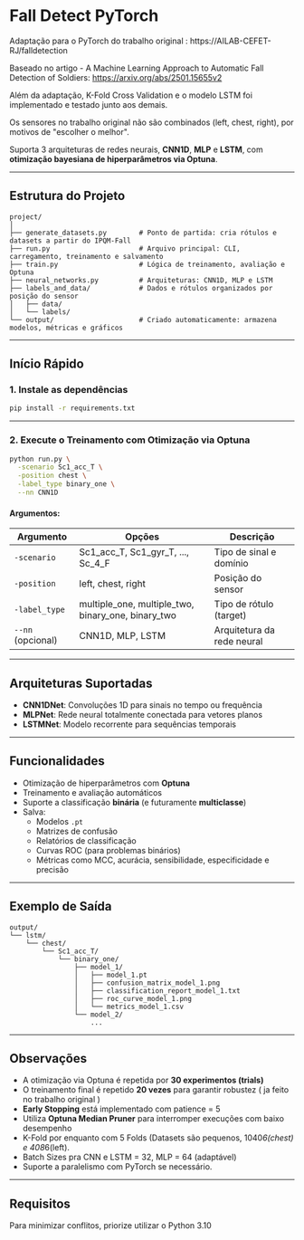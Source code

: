 # Fall Detect PyTorch

Adaptação para o PyTorch do trabalho original : https://AILAB-CEFET-RJ/falldetection

Baseado no artigo - A Machine Learning Approach to Automatic Fall Detection of Soldiers: https://arxiv.org/abs/2501.15655v2

Além da adaptação, K-Fold Cross Validation e o modelo LSTM foi implementado e testado junto aos demais.

Os sensores no trabalho original não são combinados (left, chest, right), por motivos de "escolher o melhor".

Suporta 3 arquiteturas de redes neurais, **CNN1D**, **MLP** e **LSTM**, com **otimização bayesiana de hiperparâmetros via Optuna**.

---

## Estrutura do Projeto

```
project/
│
├── generate_datasets.py        # Ponto de partida: cria rótulos e datasets a partir do IPQM-Fall
├── run.py                      # Arquivo principal: CLI, carregamento, treinamento e salvamento
├── train.py                    # Lógica de treinamento, avaliação e Optuna
├── neural_networks.py          # Arquiteturas: CNN1D, MLP e LSTM
├── labels_and_data/            # Dados e rótulos organizados por posição do sensor
│   ├── data/
│   └── labels/
└── output/                     # Criado automaticamente: armazena modelos, métricas e gráficos
```

---

## Início Rápido

### 1. Instale as dependências

```bash
pip install -r requirements.txt
```

---

### 2. Execute o Treinamento com Otimização via Optuna

```bash
python run.py \
  -scenario Sc1_acc_T \
  -position chest \
  -label_type binary_one \
  --nn CNN1D
```

#### Argumentos:

| Argumento                | Opções                                               | Descrição                                      |
|--------------------------|------------------------------------------------------|------------------------------------------------|
| `-scenario`             | Sc1_acc_T, Sc1_gyr_T, ..., Sc_4_F                    | Tipo de sinal e domínio                        |
| `-position`             | left, chest, right                                   | Posição do sensor                              |
| `-label_type`           | multiple_one, multiple_two, binary_one, binary_two   | Tipo de rótulo (target)                        |
| `--nn` (opcional) | CNN1D, MLP, LSTM                        | Arquitetura da rede neural                     |

---

## Arquiteturas Suportadas

- **CNN1DNet**: Convoluções 1D para sinais no tempo ou frequência  
- **MLPNet**: Rede neural totalmente conectada para vetores planos  
- **LSTMNet**: Modelo recorrente para sequências temporais  

---

## Funcionalidades

- Otimização de hiperparâmetros com **Optuna**
- Treinamento e avaliação automáticos
- Suporte a classificação **binária** (e futuramente **multiclasse**)
- Salva:
  - Modelos `.pt`
  - Matrizes de confusão
  - Relatórios de classificação
  - Curvas ROC (para problemas binários)
  - Métricas como MCC, acurácia, sensibilidade, especificidade e precisão

---

## Exemplo de Saída

```
output/
└── lstm/
    └── chest/
        └── Sc1_acc_T/
            └── binary_one/
                ├── model_1/
                │   ├── model_1.pt
                │   ├── confusion_matrix_model_1.png
                │   ├── classification_report_model_1.txt
                │   ├── roc_curve_model_1.png
                │   └── metrics_model_1.csv
                └── model_2/
                    ...
```

---

## Observações

- A otimização via Optuna é repetida por **30 experimentos (trials)**
- O treinamento final é repetido **20 vezes** para garantir robustez ( ja feito no trabalho original )
- **Early Stopping** está implementado com patience = 5
- Utiliza **Optuna Median Pruner** para interromper execuções com baixo desempenho
- K-Fold por enquanto com 5 Folds (Datasets são pequenos, 1040*6(chest) e 408*6(left).
- Batch Sizes pra CNN e LSTM = 32, MLP = 64 (adaptável)
- Suporte a paralelismo com PyTorch se necessário.

---

## Requisitos

Para minimizar conflitos, priorize utilizar o Python 3.10
